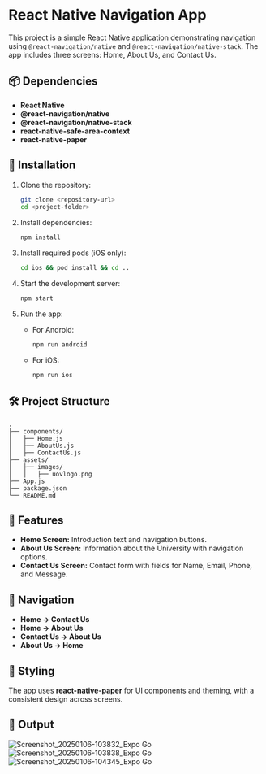 # React Native Navigation App

This project is a simple React Native application demonstrating navigation using `@react-navigation/native` and `@react-navigation/native-stack`. The app includes three screens: Home, About Us, and Contact Us.

## 📦 Dependencies
- **React Native**
- **@react-navigation/native**
- **@react-navigation/native-stack**
- **react-native-safe-area-context**
- **react-native-paper**

## 🚀 Installation

1. Clone the repository:
   ```bash
   git clone <repository-url>
   cd <project-folder>
   ```

2. Install dependencies:
   ```bash
   npm install
   ```

3. Install required pods (iOS only):
   ```bash
   cd ios && pod install && cd ..
   ```

4. Start the development server:
   ```bash
   npm start
   ```

5. Run the app:
   - For Android:
     ```bash
     npm run android
     ```
   - For iOS:
     ```bash
     npm run ios
     ```

## 🛠️ Project Structure
```
.
├── components/
│   ├── Home.js
│   ├── AboutUs.js
│   ├── ContactUs.js
├── assets/
│   ├── images/
│   │   ├── uovlogo.png
├── App.js
├── package.json
└── README.md
```

## 📱 Features
- **Home Screen:** Introduction text and navigation buttons.
- **About Us Screen:** Information about the University with navigation options.
- **Contact Us Screen:** Contact form with fields for Name, Email, Phone, and Message.

## 🧭 Navigation
- **Home → Contact Us**
- **Home → About Us**
- **Contact Us → About Us**
- **About Us → Home**

## 🎨 Styling
The app uses **react-native-paper** for UI components and theming, with a consistent design across screens.

## 📧 Output
![Screenshot_20250106-103832_Expo Go](https://github.com/user-attachments/assets/ee606195-2c0c-4977-8c03-83d692f6816c)
![Screenshot_20250106-103838_Expo Go](https://github.com/user-attachments/assets/c3ea0b4c-ba48-41a3-bdac-38f6f106fec9)
![Screenshot_20250106-104345_Expo Go](https://github.com/user-attachments/assets/4364a07e-5e98-4eef-aba5-ebf8832c3dd9)

